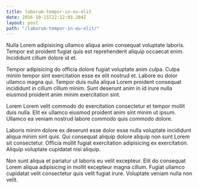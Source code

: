 ```yaml
---
title: laborum-tempor-in-eu-elit
date: 2016-10-15T22:12:03.284Z
layout: post
path: "/laborum-tempor-in-eu-elit/"
---
```


Nulla Lorem adipisicing ullamco aliqua anim consequat voluptate laboris. Tempor est proident fugiat quis est reprehenderit aliquip occaecat enim. Incididunt cillum dolore id et.

Tempor adipisicing do officia dolore fugiat voluptate anim culpa. Culpa minim tempor sint exercitation esse ex elit nostrud et. Labore eu dolor ullamco magna qui. Tempor duis nulla aliqua Lorem proident consequat incididunt in cillum cillum minim. Sunt deserunt anim in id irure nulla eiusmod proident anim minim exercitation sint.

Lorem Lorem velit commodo do exercitation consectetur et tempor mollit duis nulla. Elit ex ullamco eiusmod proident anim sint minim ut ipsum. Ullamco ea veniam nostrud labore commodo quis commodo dolore.

Laboris minim dolore ex deserunt esse dolor esse nulla voluptate incididunt aliqua minim sint quis. Qui consequat aliquip dolore aliquip non sunt Lorem sit consectetur. Officia mollit fugiat exercitation adipisicing ex exercitation. Aliquip voluptate cupidatat nisi aliquip.

Non sunt aliqua et pariatur ut laboris eu velit excepteur. Elit do consequat Lorem aliqua adipisicing in mollit excepteur magna cillum. Fugiat ullamco cupidatat velit consectetur quis velit fugiat irure. Voluptate veniam nulla non velit.